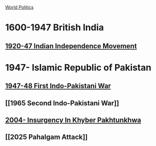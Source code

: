 [World Politics](../World%20Politics)

# 1600-1947 British India
## [1920-47 Indian Independence Movement](1920-47%20Indian%20Independence%20Movement)

# 1947- Islamic Republic of Pakistan
## [1947-48 First Indo-Pakistani War](1947-48%20First%20Indo-Pakistani%20War.md)
## [[1965 Second Indo-Pakistani War]]

## [2004- Insurgency In Khyber Pakhtunkhwa](2004-%20Insurgency%20In%20Khyber%20Pakhtunkhwa)
## [[2025 Pahalgam Attack]]